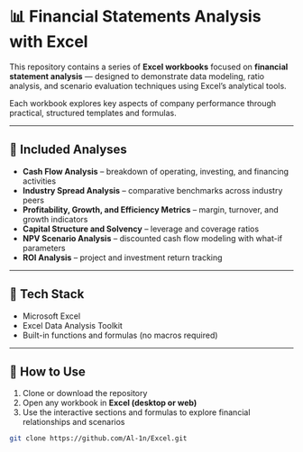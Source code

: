 # 📊 Financial Statements Analysis with Excel

This repository contains a series of **Excel workbooks** focused on **financial statement analysis** — designed to demonstrate data modeling, ratio analysis, and scenario evaluation techniques using Excel’s analytical tools.

Each workbook explores key aspects of company performance through practical, structured templates and formulas.

---

## 📘 Included Analyses
- **Cash Flow Analysis** – breakdown of operating, investing, and financing activities  
- **Industry Spread Analysis** – comparative benchmarks across industry peers  
- **Profitability, Growth, and Efficiency Metrics** – margin, turnover, and growth indicators  
- **Capital Structure and Solvency** – leverage and coverage ratios  
- **NPV Scenario Analysis** – discounted cash flow modeling with what-if parameters  
- **ROI Analysis** – project and investment return tracking  

---

## 🧰 Tech Stack
- Microsoft Excel  
- Excel Data Analysis Toolkit  
- Built-in functions and formulas (no macros required)

---

## 🚀 How to Use
1. Clone or download the repository  
2. Open any workbook in **Excel (desktop or web)**  
3. Use the interactive sections and formulas to explore financial relationships and scenarios  

```bash
git clone https://github.com/Al-1n/Excel.git